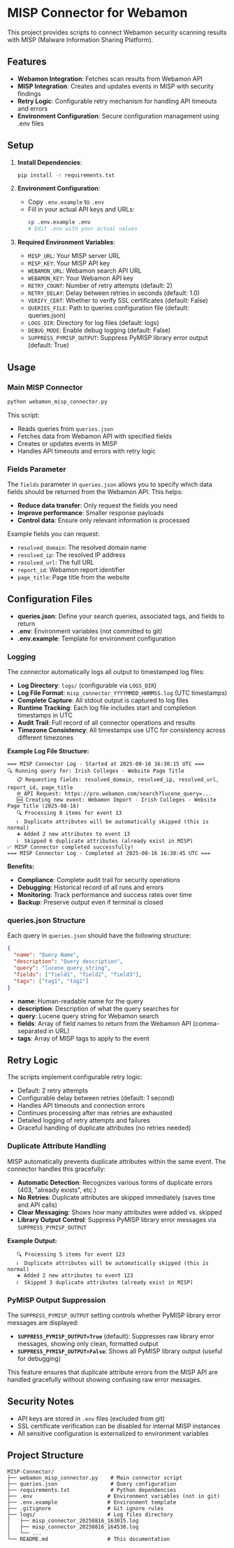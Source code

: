 # MISP Connector for Webamon

This project provides scripts to connect Webamon security scanning results with MISP (Malware Information Sharing Platform).

## Features

- **Webamon Integration**: Fetches scan results from Webamon API
- **MISP Integration**: Creates and updates events in MISP with security findings
- **Retry Logic**: Configurable retry mechanism for handling API timeouts and errors
- **Environment Configuration**: Secure configuration management using .env files

## Setup

1. **Install Dependencies**:
   ```bash
   pip install -r requirements.txt
   ```

2. **Environment Configuration**:
   - Copy `.env.example` to `.env`
   - Fill in your actual API keys and URLs:
     ```bash
     cp .env.example .env
     # Edit .env with your actual values
     ```

3. **Required Environment Variables**:
   - `MISP_URL`: Your MISP server URL
   - `MISP_KEY`: Your MISP API key
   - `WEBAMON_URL`: Webamon search API URL
   - `WEBAMON_KEY`: Your Webamon API key
   - `RETRY_COUNT`: Number of retry attempts (default: 2)
   - `RETRY_DELAY`: Delay between retries in seconds (default: 1.0)
   - `VERIFY_CERT`: Whether to verify SSL certificates (default: False)
   - `QUERIES_FILE`: Path to queries configuration file (default: queries.json)
   - `LOGS_DIR`: Directory for log files (default: logs)
   - `DEBUG_MODE`: Enable debug logging (default: False)
   - `SUPPRESS_PYMISP_OUTPUT`: Suppress PyMISP library error output (default: True)

## Usage

### Main MISP Connector
```bash
python webamon_misp_connector.py
```

This script:
- Reads queries from `queries.json`
- Fetches data from Webamon API with specified fields
- Creates or updates events in MISP
- Handles API timeouts and errors with retry logic

### Fields Parameter

The `fields` parameter in `queries.json` allows you to specify which data fields should be returned from the Webamon API. This helps:

- **Reduce data transfer**: Only request the fields you need
- **Improve performance**: Smaller response payloads
- **Control data**: Ensure only relevant information is processed

Example fields you can request:
- `resolved_domain`: The resolved domain name
- `resolved_ip`: The resolved IP address
- `resolved_url`: The full URL
- `report_id`: Webamon report identifier
- `page_title`: Page title from the website

## Configuration Files

- **queries.json**: Define your search queries, associated tags, and fields to return
- **.env**: Environment variables (not committed to git)
- **.env.example**: Template for environment configuration

### Logging

The connector automatically logs all output to timestamped log files:

- **Log Directory**: `logs/` (configurable via `LOGS_DIR`)
- **Log File Format**: `misp_connector_YYYYMMDD_HHMMSS.log` (UTC timestamps)
- **Complete Capture**: All stdout output is captured to log files
- **Runtime Tracking**: Each log file includes start and completion timestamps in UTC
- **Audit Trail**: Full record of all connector operations and results
- **Timezone Consistency**: All timestamps use UTC for consistency across different timezones

**Example Log File Structure:**
```
=== MISP Connector Log - Started at 2025-08-16 16:30:15 UTC ===
🔍 Running query for: Irish Colleges - Website Page Title
   📋 Requesting fields: resolved_domain, resolved_ip, resolved_url, report_id, page_title
   🌐 API Request: https://pro.webamon.com/search?lucene_query=...
   🆕 Creating new event: Webamon Import - Irish Colleges - Website Page Title (2025-08-16)
   🔍 Processing 8 items for event 13
   ℹ️  Duplicate attributes will be automatically skipped (this is normal)
   ➕ Added 2 new attributes to event 13
   ℹ️  Skipped 6 duplicate attributes (already exist in MISP)
✅ MISP Connector completed successfully!
=== MISP Connector Log - Completed at 2025-08-16 16:30:45 UTC ===
```

**Benefits:**
- **Compliance**: Complete audit trail for security operations
- **Debugging**: Historical record of all runs and errors
- **Monitoring**: Track performance and success rates over time
- **Backup**: Preserve output even if terminal is closed

### queries.json Structure

Each query in `queries.json` should have the following structure:

```json
{
  "name": "Query Name",
  "description": "Query description",
  "query": "lucene_query_string",
  "fields": ["field1", "field2", "field3"],
  "tags": ["tag1", "tag2"]
}
```

- **name**: Human-readable name for the query
- **description**: Description of what the query searches for
- **query**: Lucene query string for Webamon search
- **fields**: Array of field names to return from the Webamon API (comma-separated in URL)
- **tags**: Array of MISP tags to apply to the event

## Retry Logic

The scripts implement configurable retry logic:
- Default: 2 retry attempts
- Configurable delay between retries (default: 1 second)
- Handles API timeouts and connection errors
- Continues processing after max retries are exhausted
- Detailed logging of retry attempts and failures
- Graceful handling of duplicate attributes (no retries needed)

### Duplicate Attribute Handling

MISP automatically prevents duplicate attributes within the same event. The connector handles this gracefully:

- **Automatic Detection**: Recognizes various forms of duplicate errors (403, "already exists", etc.)
- **No Retries**: Duplicate attributes are skipped immediately (saves time and API calls)
- **Clear Messaging**: Shows how many attributes were added vs. skipped
- **Library Output Control**: Suppress PyMISP library error messages via `SUPPRESS_PYMISP_OUTPUT`

**Example Output:**
```
   🔍 Processing 5 items for event 123
   ℹ️  Duplicate attributes will be automatically skipped (this is normal)
   ➕ Added 2 new attributes to event 123
   ℹ️  Skipped 3 duplicate attributes (already exist in MISP)
```

### PyMISP Output Suppression

The `SUPPRESS_PYMISP_OUTPUT` setting controls whether PyMISP library error messages are displayed:

- **`SUPPRESS_PYMISP_OUTPUT=True`** (default): Suppresses raw library error messages, showing only clean, formatted output
- **`SUPPRESS_PYMISP_OUTPUT=False`**: Shows all PyMISP library output (useful for debugging)

This feature ensures that duplicate attribute errors from the MISP API are handled gracefully without showing confusing raw error messages.

## Security Notes

- API keys are stored in `.env` files (excluded from git)
- SSL certificate verification can be disabled for internal MISP instances
- All sensitive configuration is externalized to environment variables

## Project Structure

```
MISP-Connector/
├── webamon_misp_connector.py    # Main connector script
├── queries.json                 # Query configuration
├── requirements.txt             # Python dependencies
├── .env                        # Environment variables (not in git)
├── .env.example                # Environment template
├── .gitignore                  # Git ignore rules
├── logs/                       # Log files directory
│   ├── misp_connector_20250816_163015.log
│   ├── misp_connector_20250816_164530.log
│   └── ...
└── README.md                   # This documentation
```
